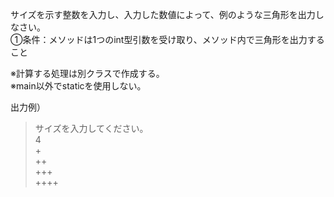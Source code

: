 サイズを示す整数を入力し、入力した数値によって、例のような三角形を出力しなさい。  
①条件：メソッドは1つのint型引数を受け取り、メソッド内で三角形を出力すること

※計算する処理は別クラスで作成する。  
※main以外でstaticを使用しない。

 出力例）
> サイズを入力してください。  
> 4  
> +  
> ++  
> +++  
> ++++


